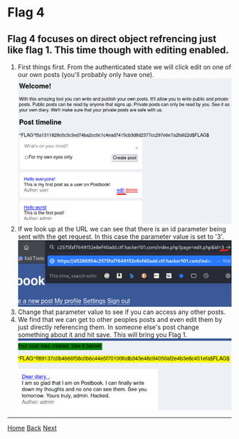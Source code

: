 # Flag 4

Flag 4 focuses on direct object refrencing just like flag 1. This time though with editing enabled. 
---

1. First things first. From the authenticated state we will click edit on one of our own posts (you'll probably only have one). 
![post](./static/1_1.png)
2. If we look up at the URL we can see that there is an id parameter being sent with the get request. In this case the parameter value is set to '3'. 
![Step2](./static/1_2.png)
3. Change that parameter value to see if you can access any other posts. 
4. We find that we can get to other peoples posts and even edit them by just directly referencing them. In someone else's post change something about it and hit save. This will bring you Flag 1.
![Flag1](./static/1_3.png)

---
[Home](./Start.MD) 
[Back](./Flag3.md) [Next](./Flag5.md)
